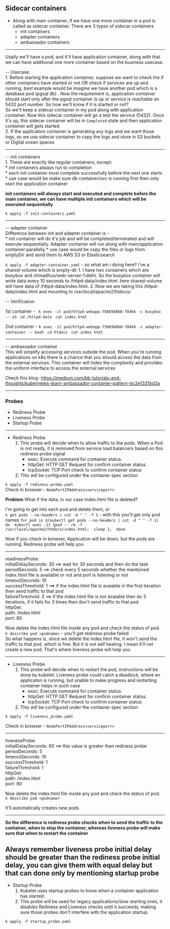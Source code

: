 ## Sidecar containers
* Along with main container, if we have one more container in a pod is called as sidecar container. There are 3 types of sidecar containers
    * init containers
    * adapter containers
    * ambassador containers
---------------

Usally we'll have a pod, and it'll have application container, along with that we can have additional one more container based on the business usecase. 

-- Usecase: </br>
    1.  Before starting the application container, suppose we want to check the if other containers have started or not OR check if services are up and running, best example would be imagine we have another pod which is a database pod (pgsql db) . Now the requirement is, application container should start only after the pgsql container is up or service is reachable on 5432 port number. So how we'll know if it is started or not? </br>
    So we'll keep a sidecar container in my pod along with application container. Now this sidecar container will go a test the service (5432). Once it's up, this sidecar container will be in `Completed` state and then application container will gets started </br>
    2.  If the application container is generating any logs and we want those logs, so we use sidecar container to copy the logs and store in S3 buckets or Digital ocean spaces

---------------

-- init containers </br>
    1. These are exactly like regular containers, except: </br>
        *   init containers always run to completion  </br>
        *   each init container must complete successfully before the next one starts </br>
        *   use case would be make sure db container/svc is running first then only start the application container
 
 **init containers will always start and executed and complete before the main container, we can have multiple init containers which will be executed sequentially**

 `k apply -f init-containers.yaml`

 --------------

 -- adapter container </br>
 Difference between init and adapter container is - </br>
    *   init container will do it's job and will be completed/terminated and will execute sequentially. Adapter container will run along with main/application container parallelly
    *   use case would be copy the files or logs from emptyDir and send them to AWS S3 or Elasticsearch

`k apply -f adapter-container.yaml` - so what am i doing here? i've a shared-volume which is empty-dir
    1. I have two containers which are busybox and chmadhus/web-server-1:delhi. So the busybox container will write data every 10 seconds to /httpd-data/index.html. here shared-volume will have data of /httpd-data/index.html.
    2. Now we are taking this /httpd-data/index.html and mounting to /usr/local/apache2/htdocs/ 


-- Verification

1st container - 
` k exec -it pod/httpd-webapp-7566948b8-f84hk -c busybox -- sh`
` cd /httpd-data`
` cat index.html`

2nd container - 
`k exec -it pod/httpd-webapp-7566948b8-f84hk -c adapter-container -- bash`
` cd htdocs`
` cat index.html`

--------------------------

-- ambassador container </br>
This will simplify accessing services outside the pod. When you're running applications on k8s there is a chance that you should access the data from the external services. This container will hides the complexity and provides the uniform interface to access the external services

Check this blog -https://medium.com/bb-tutorials-and-thoughts/kubernetes-learn-ambassador-container-pattern-bc2e1331bd3a



----------------------

### Probes
*   Rediness Probe
*   Liveness Probe
*   Startup Probe

------------------

* Rediness Probe
    1. This probe will decide when to allow traffic to the pods. When a Pod is not ready, it is removed from service load balancers based on this rediness probe signal
        - exec: Execute command for container status.
        - httpGet: HTTP GET Request for confirm container status.
        - tcpSocket: TCP Port check to confirm container status
    2. This will be configured under the container spec section

`k apply -f rediness-probe.yaml` </br>
Check in browser - `NodePortIPAddress<serviceporr>`

**Problem**
What if the data, in our case index.html file is deleted? 

I'm going to get into each pod and delete them, or </br>
    `k get pods --no-headers | cut -d " " -f 1` - with this you'll get only pod names
    `for pod in $(kubectl get pods --no-headers | cut -d " " -f 1) 
    do 
        kubectl exec -it $pod -- rm -f /usr/local/apache2/htdocs/index.html; 
        sleep 1; 
    done`

Now if you check in browser, Application will be down, but the pods are running. Rediness probe will help you 

----
readinessProbe:</br>
    initialDelaySeconds: 30 ==> wait for 30 seconds and then do the task </br>
    periodSeconds: 5 ==> check every 5 seconds whether the mentioned index.html file is available or not and port is listening or not </br> 
    timeoutSeconds: 10 </br>
    successThreshold: 1 ==> if the index.html file is avaiable in the first iteration then send traffic to that pod </br>
    failureThreshold: 3 ==> if the index.html file is not avaiable then do 3 iterations, if it fails for 3 times then don't send traffic to that pod </br>
    httpGet:</br> 
        path: /index.html</br>
        port: 80</br>

Now delete the index.html file inside any pod and check the status of pod.</br> 
`k describe pod <podname>` - you'll get rediness probe failed </br> 
So what happens is, since we delete the index.html file, it won't send the traffic to that pod, which is fine. But it is not self healing. I mean it'll not create a new pod. That's where liveness probe will help you</br> 

--------

* Liveness Probe
    1. This probe will decide when to restart the pod, instructions will be done by kubelet. Liveness probe could catch a deadlock, where an applicaton is running, but unable to make progress and restarting container helps in such case
        - exec: Execute command for container status.
        - httpGet: HTTP GET Request for confirm container status.
        - tcpSocket: TCP Port check to confirm container status
    2. This will be configured under the container spec section        

`k apply -f liveness_probe.yaml`

Check in browser - `NodePortIPAddress<serviceporr>`

----
livenessProbe:</br>
    initialDelaySeconds: 60 ==> this value is greater than rediness probe </br>
    periodSeconds: 5</br>
    timeoutSeconds: 10</br>
    successThreshold: 1</br>
    failureThreshold: 1</br>
    httpGet:</br>
        path: /index.html</br>
        port: 80</br>

Now delete the index.html file inside any pod and check the status of pod.</br> 
`k describe pod <podname>` </br>  

It'll automatically creates new pods

----                

**So the difference is rediness probe checks when to send the traffic to the container, when to stop the container, whereas liveness probe will make sure that when to restart the container**

**Always remember liveness probe initial delay should be greater than the rediness probe initial delay, you can give them with equal delay but that can done only by mentioning startup probe**
----


* Startup Probe
    1.  Kubelet uses startup probes to know when a container application has started. 
    2.  This probe will be used for legacy applications/slow starting ones, it disables Rediness and Liveness checks until it succeeds, making sure those probes don't interfere with the application startup.

`k apply -f startup_probe.yaml`
